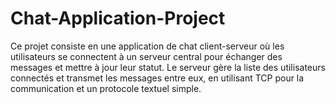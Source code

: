 # Chat-Application-Project
Ce projet consiste en une application de chat client-serveur où les utilisateurs se connectent à un serveur central pour échanger des messages et mettre à jour leur statut. Le serveur gère la liste des utilisateurs connectés et transmet les messages entre eux, en utilisant TCP pour la communication et un protocole textuel simple.
